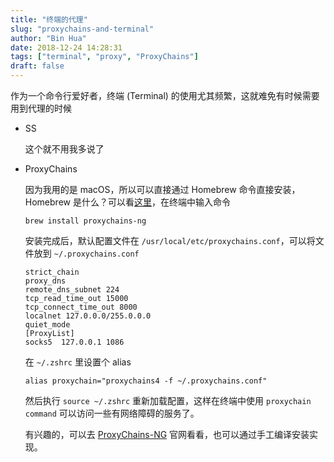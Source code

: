 ```yaml
---
title: "终端的代理"
slug: "proxychains-and-terminal"
author: "Bin Hua"
date: 2018-12-24 14:28:31
tags: ["terminal", "proxy", "ProxyChains"]
draft: false
---
```


作为一个命令行爱好者，终端 (Terminal) 的使用尤其频繁，这就难免有时候需要用到代理的时候

- SS

  这个就不用我多说了

- ProxyChains

  因为我用的是 macOS，所以可以直接通过 Homebrew 命令直接安装，Homebrew 是什么？可以看[这里](https://brew.sh/)，在终端中输入命令
  
  ```
  brew install proxychains-ng
  ```
  
  安装完成后，默认配置文件在 `/usr/local/etc/proxychains.conf`，可以将文件放到 `~/.proxychains.conf`
  
  ```
  strict_chain
  proxy_dns
  remote_dns_subnet 224
  tcp_read_time_out 15000
  tcp_connect_time_out 8000
  localnet 127.0.0.0/255.0.0.0
  quiet_mode
  [ProxyList]
  socks5  127.0.0.1 1086
  ```
  
  在 `~/.zshrc` 里设置个 alias
  
  ```
  alias proxychain="proxychains4 -f ~/.proxychains.conf"
  ```
  
  然后执行 `source ~/.zshrc` 重新加载配置，这样在终端中使用 `proxychain command` 可以访问一些有网络障碍的服务了。
  
  有兴趣的，可以去 [ProxyChains-NG](https://github.com/rofl0r/proxychains-ng.git) 官网看看，也可以通过手工编译安装实现。
  